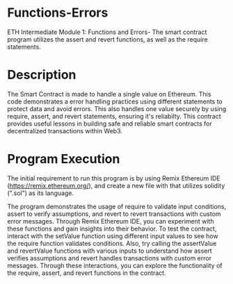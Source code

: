 # Functions-Errors
ETH Intermediate Module 1: Functions and Errors- The smart contract program utilizes the assert and revert functions, as well as the require statements.

# Description
The Smart Contract is made to handle a single value on Ethereum. This code demonstrates a error handling practices using different statements to protect data and avoid errors. This also handles one value securely by using require, assert, and revert statements, ensuring it's reliabilty. This contract provides useful lessons in building safe and reliable smart contracts for decentralized transactions within Web3.

# Program Execution
The initial requirement to run this program is by using Remix Ethereum IDE (https://remix.ethereum.org/), and create a new file with that utilizes solidity (".sol") as its language.

The program demonstrates the usage of require to validate input conditions, assert to verify assumptions, and revert to revert transactions with custom error messages. Through Remix Ethereum IDE, you can experiment with these functions and gain insights into their behavior. To test the contract, interact with the setValue function using different input values to see how the require function validates conditions. Also, try calling the assertValue and revertValue functions with various inputs to understand how assert verifies assumptions and revert handles transactions with custom error messages. Through these interactions, you can explore the functionality of the require, assert, and revert functions in the contract.
